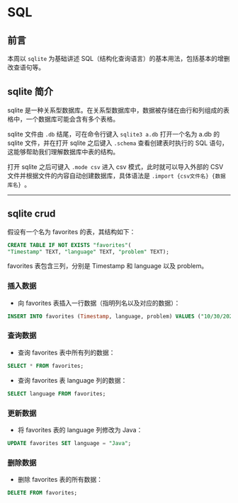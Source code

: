 # SQL

## 前言

本周以 `sqlite` 为基础讲述 SQL（结构化查询语言）的基本用法，包括基本的增删改查语句等。

## sqlite 简介

sqlite 是一种关系型数据库。在关系型数据库中，数据被存储在由行和列组成的表格中，一个数据库可能会含有多个表格。

sqlite 文件由 `.db` 结尾，可在命令行键入 `sqlite3 a.db` 打开一个名为 a.db 的 sqlite 文件，并在打开 sqlite 之后键入 `.schema` 查看创建表时执行的 SQL 语句，这能够帮助我们理解数据库中表的结构。

打开 sqlite 之后可键入 `.mode csv` 进入 csv 模式，此时就可以导入外部的 CSV 文件并根据文件的内容自动创建数据库，具体语法是 `.import {csv文件名} {数据库名} `。

---

## sqlite crud

假设有一个名为 favorites 的表，其结构如下：

```sql
CREATE TABLE IF NOT EXISTS "favorites"(
"Timestamp" TEXT, "language" TEXT, "problem" TEXT);
```

favorites 表包含三列，分别是 Timestamp 和 language 以及 problem。

### 插入数据

- 向 favorites 表插入一行数据（指明列名以及对应的数据）：

```sql
INSERT INTO favorites (Timestamp, language, problem) VALUES ("10/30/2023 13:38:19", "Python", "Hello, World");
```

### 查询数据

- 查询 favorites 表中所有列的数据：

```sql
SELECT * FROM favorites;
```

- 查询 favorites 表 language 列的数据：

```sql
SELECT language FROM favorites;
```

### 更新数据

- 将 favorites 表的 language 列修改为 Java：

```sql
UPDATE favorites SET language = "Java";
```

### 删除数据

- 删除 favorites 表的所有数据：

```sql
DELETE FROM favorites;
```

### 